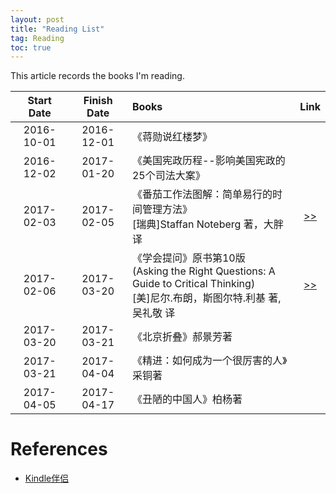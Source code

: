 ```yaml
---
layout: post
title: "Reading List"
tag: Reading
toc: true
---
```


This article records the books I'm reading.

<!--more-->

| Start Date | Finish Date | Books | Link  |
| :--------: | :---------: | :---- | :---: |
| 2016-10-01 | 2016-12-01  | 《蒋勋说红楼梦》 | |
| 2016-12-02 | 2017-01-20  | 《美国宪政历程--影响美国宪政的25个司法大案》 | |
| 2017-02-03 | 2017-02-05  | 《番茄工作法图解：简单易行的时间管理方法》<br>[瑞典]Staffan Noteberg 著，大胖 译 | <a href="{{ site.base-url }}/2017/02/28/the-pomodoro-technique.html"> >> </a> |
| 2017-02-06 | 2017-03-20  | 《学会提问》原书第10版<br>(Asking the Right Questions: A Guide to Critical Thinking)<br>[美]尼尔.布朗，斯图尔特.利基 著, 吴礼敬 译 | <a href="{{ site.base-url }}/2017/03/20/asking-the-right-questions.html"> >> </a> |
| 2017-03-20 | 2017-03-21  | 《北京折叠》郝景芳著 | |
| 2017-03-21 | 2017-04-04  | 《精进：如何成为一个很厉害的人》采铜著 | |
| 2017-04-05 | 2017-04-17  | 《丑陋的中国人》柏杨著 | |

<p/>

# References

* [Kindle伴侣](https://kindlefere.com/)
